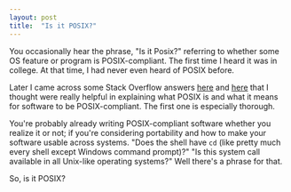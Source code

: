 ```yaml
---
layout: post
title:  "Is it POSIX?"
---
```


You occasionally hear the phrase, "Is it Posix?" referring to whether some OS feature or program is 
POSIX-compliant. The first time I heard it was in college. At that time, I had never even 
heard of POSIX before.

Later I came across some Stack Overflow answers 
[here](https://unix.stackexchange.com/questions/11983/what-exactly-is-posix/11996#11996) and
[here](https://superuser.com/questions/322601/what-does-it-mean-to-have-a-posix-compliant-operating-system)
that I thought were really helpful in explaining what POSIX is and what it means for software to be POSIX-compliant. 
The first one is especially thorough.

You're probably already writing POSIX-compliant software whether you realize it or not; if you're considering portability
and how to make your software usable across systems. "Does the shell have `cd` (like pretty much every shell except Windows command prompt)?" 
"Is this system call available in all Unix-like operating systems?" Well there's a phrase for that.

So, is it POSIX?

